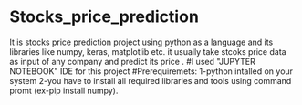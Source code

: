 # Stocks_price_prediction
It is stocks price prediction project using python as a language and its libraries like numpy, keras, matplotlib etc. it usually take stcoks price data as input of any company and predict its price .
#I used "JUPYTER NOTEBOOK" IDE for this project
#Prerequiremets:
1-python intalled on your system
2-you have to install all required libraries and tools using command promt (ex-pip install numpy).

